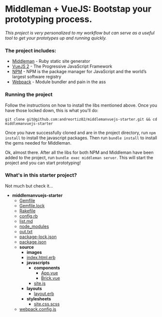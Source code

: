 # Middleman + VueJS: Bootstap your prototyping process.
*This project is very personalized to my workflow but can serve as a useful tool to get your prototypes up and running quickly.*

### The project includes:
* [Middleman](http://middlemanapp.com) - Ruby static site generator
* [VueJS 2](https://vuejs.org/) - The Progressive JavaScript Framework
* [NPM](https://www.npmjs.com/) - NPM is the package manager for JavaScript and the world’s largest software registry
* [Webpack](https://webpack.github.io/) - Module bundler and pain in the ass

### Running the project
Follow the instructions on how to install the libs mentioned above. Once you have those locked down, this is what you'll do:

`git clone git@github.com:andreortiz82/middlemanvuejs-starter.git && cd middlemanvuejs-starter`

Once you have successfully cloned and are in the project directory, run `npm install` to install the javascript packages. Then run `bundle install` to install the gems needed for Middleman.

Ok, almost there. After all the libs for both NPM and Middleman have been added to the project, run `bundle exec middleman server`. This will start the project and you can start prototyping!

### What's in this starter project?
Not much but check it...

- __middlemanvuejs-starter__
  - [Gemfile](middlemanvuejs-starter/Gemfile)
  - [Gemfile.lock](middlemanvuejs-starter/Gemfile.lock)
  - [Rakefile](/Rakefile)
  - [config.rb](middlemanvuejs-starter/config.rb)
  - [list.md](middlemanvuejs-starter/list.md)
  - [node_modules](middlemanvuejs-starter/node_modules)
  - [out.txt](middlemanvuejs-starter/out.txt)
  - [package-lock.json](middlemanvuejs-starter/package-lock.json)
  - [package.json](middlemanvuejs-starter/package.json)
  - __source__
    - __images__
    - [index.html.erb](middlemanvuejs-starter/source/index.html.erb)
    - __javascripts__
      - __components__
        - [App.vue](middlemanvuejs-starter/source/javascripts/components/App.vue)
        - [Brick.vue](middlemanvuejs-starter/source/javascripts/components/Brick.vue)
      - [site.js](middlemanvuejs-starter/source/javascripts/site.js)
    - __layouts__
      - [layout.erb](middlemanvuejs-starter/source/layouts/layout.erb)
    - __stylesheets__
      - [site.css.scss](middlemanvuejs-starter/source/stylesheets/site.css.scss)
  - [webpack.config.js](middlemanvuejs-starter/webpack.config.js)

